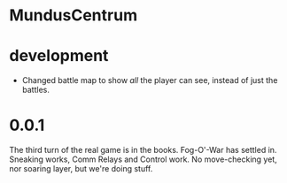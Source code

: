 # MundusCentrum

# development

* Changed battle map to show _all_ the player can see, instead of just the battles.

# 0.0.1

The third turn of the real game is in the books. Fog-O'-War has settled in. Sneaking works, Comm Relays and Control work. No move-checking yet, nor soaring layer, but we're doing stuff.
